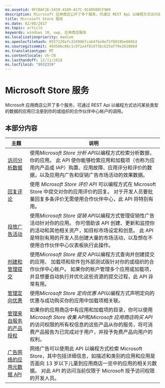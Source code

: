 ```yaml
---
ms.assetid: 9FCBAF2E-5419-4169-A17C-9C4058DCF909
description: Microsoft 应用商店公开了多个服务，可通过 REST Api 以编程方式访问某些类型的数据的应用已注册到你的或组织的合作伙伴中心帐户的调用。
title: Microsoft Store 服务
ms.date: 02/08/2017
ms.topic: article
keywords: windows 10, uwp, 应用商店服务
ms.localizationpriority: medium
ms.openlocfilehash: 0557120afc324986fcab4fbe8e75f8819be004b3
ms.sourcegitcommit: 49d58bc66c1c9f2a4f81473bcb25af79e2b1088d
ms.translationtype: MT
ms.contentlocale: zh-CN
ms.lasthandoff: 12/11/2018
ms.locfileid: "8932359"
---
```

# <a name="microsoft-store-services"></a>Microsoft Store 服务

Microsoft 应用商店公开了多个服务，可通过 REST Api 以编程方式访问某些类型的数据的应用已注册到你的或组织的合作伙伴中心帐户的调用。

## <a name="in-this-section"></a>本部分内容


| 主题            | 说明                 |
|------------------|-----------------------------|
| [访问分析数据](access-analytics-data-using-windows-store-services.md) | 使用*Microsoft Store 分析 API*以编程方式检索分析数据，你的应用。 此 API 使你能够检索应用和加载项（也称为应用内产品或 IAP）购置、应用故障、应用评分和评价的数据，以及应用内广告和促销广告市场活动的效果数据。 |
| [回复评论](respond-to-reviews-using-windows-store-services.md) | 使用 *Microsoft Store 评价 API* 可以编程方式在 Microsoft Store 中提交对你的应用评价的回复。 对于开发人员要批量回复多条评价无需使用合作伙伴中心，此 API 将特别有用。  |
| [投放广告活动](run-ad-campaigns-using-windows-store-services.md) | 使用*Microsoft Store 促销 API*以编程方式管理促销性广告活动针对你的应用。 你可借助该 API 创建、更新和监控你的活动和其他相关资产，如目标市场设定和创意。 此 API 是特别有用的开发人员创建大量的市场活动，以及想在不使用合作伙伴中心仪表板执行此操作。 |
| [创建和管理提交](create-and-manage-submissions-using-windows-store-services.md) | 使用*Microsoft Store 提交 API*以编程方式查询并创建提交的应用、 加载项和软件包外部测试版针对你的或组织的合作伙伴中心帐户。 如果你的帐户管理多个应用或加载项，并且想要自动执行并优化这些资源的提交过程，此 API 非常有用。 |
| [管理定向优惠 ](manage-targeted-offers-using-windows-store-services.md) | 使用*Microsoft Store 定向优惠 API*以编程方式声明定向的优惠与成功购买你的应用中加载项相关联。 |
| [管理来自服务的产品授权](view-and-grant-products-from-a-service.md)  | 如果你的应用商店中有应用和加载项的目录，你可以使用*Microsoft Store 收集 API*和*Microsoft 应用商店购买 API*的访问权限的所有权信息的这些产品从你的服务，将可消费产品报告为已完成对于用户，并授予免费产品向用户的权利。  |
| [广告网络的应用元数据 API](app-metadata-api-for-advertising-networks.md)  | 网络广告可以使用此 API 以编程方式检索 Microsoft Store，其中包括详细信息，如描述和类别的应用和应用是否面向 13 岁以下儿童到应用商店一览中的应用的相关元数据。 对此 API 的访问当前仅限于 Microsoft 授予访问权限的开发人员。  |
